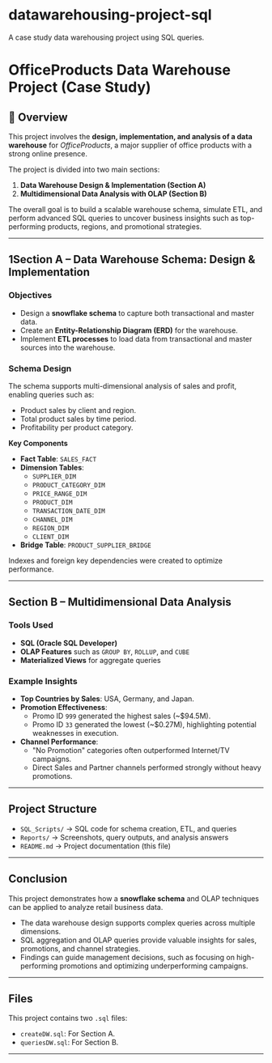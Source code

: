 # datawarehousing-project-sql
A case study data warehousing project using SQL queries.

# OfficeProducts Data Warehouse Project (Case Study)

## 📝 Overview  
This project involves the **design, implementation, and analysis of a data warehouse** for *OfficeProducts*, a major supplier of office products with a strong online presence.  

The project is divided into two main sections:  
1. **Data Warehouse Design & Implementation (Section A)**  
2. **Multidimensional Data Analysis with OLAP (Section B)**  

The overall goal is to build a scalable warehouse schema, simulate ETL, and perform advanced SQL queries to uncover business insights such as top-performing products, regions, and promotional strategies.  

---

## 1️Section A – Data Warehouse Schema: Design & Implementation  

### Objectives  
- Design a **snowflake schema** to capture both transactional and master data.  
- Create an **Entity-Relationship Diagram (ERD)** for the warehouse.  
- Implement **ETL processes** to load data from transactional and master sources into the warehouse.  

### Schema Design  
The schema supports multi-dimensional analysis of sales and profit, enabling queries such as:  
- Product sales by client and region.  
- Total product sales by time period.  
- Profitability per product category.  

**Key Components**  
- **Fact Table**: `SALES_FACT`  
- **Dimension Tables**:  
  - `SUPPLIER_DIM`  
  - `PRODUCT_CATEGORY_DIM`  
  - `PRICE_RANGE_DIM`  
  - `PRODUCT_DIM`  
  - `TRANSACTION_DATE_DIM`  
  - `CHANNEL_DIM`  
  - `REGION_DIM`  
  - `CLIENT_DIM`  
- **Bridge Table**: `PRODUCT_SUPPLIER_BRIDGE`  

Indexes and foreign key dependencies were created to optimize performance.  

---

## Section B – Multidimensional Data Analysis  

### Tools Used  
- **SQL (Oracle SQL Developer)**  
- **OLAP Features** such as `GROUP BY`, `ROLLUP`, and `CUBE`  
- **Materialized Views** for aggregate queries  

### Example Insights  
- **Top Countries by Sales**: USA, Germany, and Japan.  
- **Promotion Effectiveness**:  
  - Promo ID `999` generated the highest sales (~$94.5M).  
  - Promo ID `33` generated the lowest (~$0.27M), highlighting potential weaknesses in execution.  
- **Channel Performance**:  
  - "No Promotion" categories often outperformed Internet/TV campaigns.  
  - Direct Sales and Partner channels performed strongly without heavy promotions.  

---

## Project Structure  
- `SQL_Scripts/` → SQL code for schema creation, ETL, and queries  
- `Reports/` → Screenshots, query outputs, and analysis answers  
- `README.md` → Project documentation (this file)  

---

## Conclusion  
This project demonstrates how a **snowflake schema** and OLAP techniques can be applied to analyze retail business data.  
- The data warehouse design supports complex queries across multiple dimensions.  
- SQL aggregation and OLAP queries provide valuable insights for sales, promotions, and channel strategies.  
- Findings can guide management decisions, such as focusing on high-performing promotions and optimizing underperforming campaigns.

---

## Files 
This project contains two `.sql` files:
- `createDW.sql`: For Section A.
- `queriesDW.sql`: For Section B.

---
